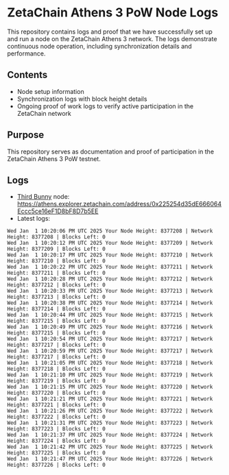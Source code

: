 # ZetaChain Athens 3 PoW Node Logs
This repository contains logs and proof that we have successfully set up and run a node on the ZetaChain Athens 3 network. The logs demonstrate continuous node operation, including synchronization details and performance.

## Contents
- Node setup information
- Synchronization logs with block height details
- Ongoing proof of work logs to verify active participation in the ZetaChain network

## Purpose
This repository serves as documentation and proof of participation in the ZetaChain Athens 3 PoW testnet.

## Logs

- [Third Bunny](https://thirdbunny.xyz/) node: https://athens.explorer.zetachain.com/address/0x225254d35dE666064Eccc5ce16eF1D8bF8D7b5EE
- Latest logs:
```
Wed Jan  1 10:20:06 PM UTC 2025 Your Node Height: 8377208 | Network Height: 8377208 | Blocks Left: 0
Wed Jan  1 10:20:12 PM UTC 2025 Your Node Height: 8377209 | Network Height: 8377209 | Blocks Left: 0
Wed Jan  1 10:20:17 PM UTC 2025 Your Node Height: 8377210 | Network Height: 8377210 | Blocks Left: 0
Wed Jan  1 10:20:22 PM UTC 2025 Your Node Height: 8377211 | Network Height: 8377211 | Blocks Left: 0
Wed Jan  1 10:20:28 PM UTC 2025 Your Node Height: 8377212 | Network Height: 8377212 | Blocks Left: 0
Wed Jan  1 10:20:33 PM UTC 2025 Your Node Height: 8377213 | Network Height: 8377213 | Blocks Left: 0
Wed Jan  1 10:20:38 PM UTC 2025 Your Node Height: 8377214 | Network Height: 8377214 | Blocks Left: 0
Wed Jan  1 10:20:44 PM UTC 2025 Your Node Height: 8377215 | Network Height: 8377215 | Blocks Left: 0
Wed Jan  1 10:20:49 PM UTC 2025 Your Node Height: 8377216 | Network Height: 8377215 | Blocks Left: 0
Wed Jan  1 10:20:54 PM UTC 2025 Your Node Height: 8377217 | Network Height: 8377217 | Blocks Left: 0
Wed Jan  1 10:20:59 PM UTC 2025 Your Node Height: 8377217 | Network Height: 8377217 | Blocks Left: 0
Wed Jan  1 10:21:05 PM UTC 2025 Your Node Height: 8377218 | Network Height: 8377218 | Blocks Left: 0
Wed Jan  1 10:21:10 PM UTC 2025 Your Node Height: 8377219 | Network Height: 8377219 | Blocks Left: 0
Wed Jan  1 10:21:15 PM UTC 2025 Your Node Height: 8377220 | Network Height: 8377220 | Blocks Left: 0
Wed Jan  1 10:21:21 PM UTC 2025 Your Node Height: 8377221 | Network Height: 8377221 | Blocks Left: 0
Wed Jan  1 10:21:26 PM UTC 2025 Your Node Height: 8377222 | Network Height: 8377222 | Blocks Left: 0
Wed Jan  1 10:21:31 PM UTC 2025 Your Node Height: 8377223 | Network Height: 8377223 | Blocks Left: 0
Wed Jan  1 10:21:37 PM UTC 2025 Your Node Height: 8377224 | Network Height: 8377224 | Blocks Left: 0
Wed Jan  1 10:21:42 PM UTC 2025 Your Node Height: 8377225 | Network Height: 8377225 | Blocks Left: 0
Wed Jan  1 10:21:47 PM UTC 2025 Your Node Height: 8377226 | Network Height: 8377226 | Blocks Left: 0
```
